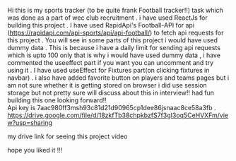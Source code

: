 Hi this is my sports tracker (to be quite frank Football tracker!!) task which was done as a part of wec club recruitment . i have used ReactJs for building this project . I have used RapidApi's Football-API for api (https://rapidapi.com/api-sports/api/api-football/) to fetch api requests for this project . You will see in some parts of this project i would have used dummy data . This is because i have a daily limit for sending api requests which is upto 100 only that is why i would have used dummy data , i have commented the useeffect part if you want you can uncomment and try using it . I have used useEffect for Fixtures part(on clicking fixtures in navbar) . i also have added favorite button on players and teams pages but i am not sure whether it is getting stored on browser i did use session storage but not pretty sure will discuss about this in interview!! had fun building this one looking forward!!  
Api key is 7aac980ff3msh93c81d21d90965cp1dee86jsnaac8ce58a3fb . 
https://drive.google.com/file/d/18zkfTb38chpkbzfS7f3gI3oq5CeHVXFm/view?usp=sharing

my drive link for seeing this project video

hope you liked it !!!
